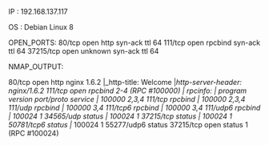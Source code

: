 IP :  192.168.137.117


OS : Debian Linux 8


OPEN_PORTS:
80/tcp    open  http    syn-ack ttl 64
111/tcp   open  rpcbind syn-ack ttl 64
37215/tcp open  unknown syn-ack ttl 64


NMAP_OUTPUT:

80/tcp    open  http    nginx 1.6.2
|_http-title: Welcome
|_http-server-header: nginx/1.6.2
111/tcp   open  rpcbind 2-4 (RPC #100000)
| rpcinfo: 
|   program version    port/proto  service
|   100000  2,3,4        111/tcp   rpcbind
|   100000  2,3,4        111/udp   rpcbind
|   100000  3,4          111/tcp6  rpcbind
|   100000  3,4          111/udp6  rpcbind
|   100024  1          34565/udp   status
|   100024  1          37215/tcp   status
|   100024  1          50781/tcp6  status
|_  100024  1          55277/udp6  status
37215/tcp open  status  1 (RPC #100024)









